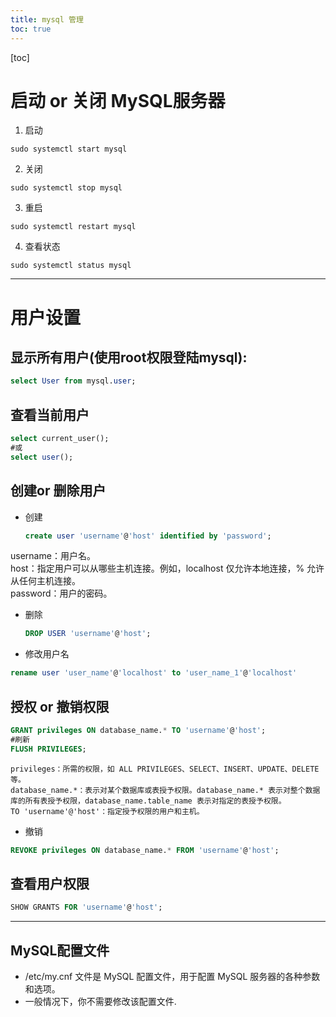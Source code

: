 ```yaml
---
title: mysql 管理
toc: true
---
```

[toc]

# 启动 or 关闭 MySQL服务器
1. 启动
```shell
sudo systemctl start mysql
```
2. 关闭
```shell
sudo systemctl stop mysql
```
3. 重启
```shell
sudo systemctl restart mysql
```
4. 查看状态
```shell
sudo systemctl status mysql
```

---
# 用户设置
## 显示所有用户(使用root权限登陆mysql):
```sql
select User from mysql.user;
```
## 查看当前用户
```sql
select current_user();
#或
select user();
```
## 创建or 删除用户
* 创建
    ```sql
    create user 'username'@'host' identified by 'password';
    ```
username：用户名。  
host：指定用户可以从哪些主机连接。例如，localhost 仅允许本地连接，% 允许从任何主机连接。  
password：用户的密码。  
    
* 删除
    ```sql
    DROP USER 'username'@'host';
    ```
* 修改用户名
```sql
rename user 'user_name'@'localhost' to 'user_name_1'@'localhost'
```
## 授权 or 撤销权限
```sql
GRANT privileges ON database_name.* TO 'username'@'host';
#刷新
FLUSH PRIVILEGES;
```
    privileges：所需的权限，如 ALL PRIVILEGES、SELECT、INSERT、UPDATE、DELETE 等。
    database_name.*：表示对某个数据库或表授予权限。database_name.* 表示对整个数据库的所有表授予权限，database_name.table_name 表示对指定的表授予权限。
    TO 'username'@'host'：指定授予权限的用户和主机。

* 撤销
```sql
REVOKE privileges ON database_name.* FROM 'username'@'host';
```

## 查看用户权限
```sql
SHOW GRANTS FOR 'username'@'host';
```
---
## MySQL配置文件
* /etc/my.cnf 文件是 MySQL 配置文件，用于配置 MySQL 服务器的各种参数和选项。
* 一般情况下，你不需要修改该配置文件.

